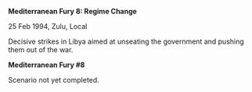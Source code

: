 **Mediterranean Fury 8: Regime Change**

25 Feb 1994, Zulu, Local

Decisive strikes in Libya aimed at unseating the government and pushing
them out of the war.

**<span class="underline">Mediterranean Fury \#8</span>**

Scenario not yet completed.
